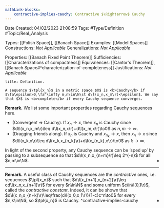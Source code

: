 ```yaml
---
mathLink-blocks:
    contractive-implies-cauchy: Contractive $\Rightarrow$ Cauchy
---
```


<div class="topSpace"></div>

Date Created: 04/02/2023 21:08:59
Tags: #Type/Definition #Topic/Real_Analysis

Types: [[Polish Space]], [[Banach Space]]
Examples: [[Model Spaces]]
Constructions: <i>Not Applicable</i>
Generalizations: <i>Not Applicable</i>

Properties: [[Banach Fixed Point Theorem]]
Sufficiencies: [[Characterizations of compactness]]
Equivalences: [[Cantor's Theorem]], [[Banach Space#^characterization-of-completeness]]
Justifications: <i>Not Applicable</i>

``` ad-Definition
title: Definition.

A sequence $\tpl{x_n}$ in a metric space $X$ is <b>Cauchy</b> if $\fa\epsilon>0,\fa^\infty m,n\in\N\st d\l(x_n,x_m\r)<\epsilon$. We say that $X$ is <b>complete</b> if every Cauchy sequence converges.

```

<b>Remark.</b> We list some important properties regarding Cauchy sequences here.
* (Convergent $\Rightarrow$ Cauchy). If $x_n\to x$, then $x_n$ is Cauchy since $d\l(x_n,x_m\r)\leq d\l(x_n,x\r)+d\l(x_m,x\r)\to0$ as $n,m\to\infty$.
* (Dragging friends along). If $x_n$ is Cauchy and $x_{n_k}\to x$, then $x_n\to x$ since $d\l(x_k,x\r)\leq d\l(x_k,x_{n_k}\r)+d\l(x_{n_k},x\r)\to0$ as $k\to\infty$.

In light of the second property, any Cauchy sequence can be ‘sped up’ by passing to a subsequence so that $d\l(x_n,x_{n+m}\r)\leq 2^{-n}$ for all $n,m\in\N$.<span style="float:right;">$\blacklozenge$</span>

---

<b>Remark.</b> A useful class of Cauchy sequences are the <i>contractive</i> ones, i.e. sequences $\tpl{x_n}$ such that $d\l(x_{n+1},x_{n+2}\r)\leq cd\l(x_n,x_{n+1}\r)$ for every $n\in\N$ and some uniform $c\in\l(0,1\r)$, called the <i>contractive constant</i>. Indeed, it can be shown that $d\l(x_n,x_{n+k}\r)\leq\frac{d\l(x_0,x_1\r)}{1-c}c^n\to0$ for every $n,k\in\N$, so $\tpl{x_n}$ is Cauchy.<span style="float:right;">$\blacklozenge$</span> ^contractive-implies-cauchy
